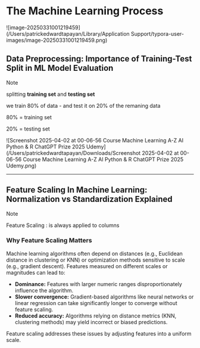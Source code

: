 # The Machine Learning Process



![image-20250331001219459](/Users/patrickedwardtapayan/Library/Application Support/typora-user-images/image-20250331001219459.png)

## Data Preprocessing: Importance of Training-Test Split in ML Model Evaluation

> [!note]
>
> splitting **training set** and **testing set**
>
> we train 80% of data - and test it on 20% of the remaning data
>
> 80% = training set
>
> 20% = testing set

![Screenshot 2025-04-02 at 00-06-56 Course Machine Learning A-Z AI Python & R ChatGPT Prize 2025 Udemy](/Users/patrickedwardtapayan/Downloads/Screenshot 2025-04-02 at 00-06-56 Course Machine Learning A-Z AI Python & R ChatGPT Prize 2025 Udemy.png)

---

## Feature Scaling In Machine Learning: Normalization vs Standardization Explained

> [!note]
>
> Feature Scaling : is always applied to columns 

### Why Feature Scaling Matters

Machine learning algorithms often depend on distances (e.g., Euclidean distance in clustering or KNN) or optimization methods sensitive to scale (e.g., gradient descent). Features measured on different scales or magnitudes can lead to:

- **Dominance:** Features with larger numeric ranges disproportionately influence the algorithm.
- **Slower convergence:** Gradient-based algorithms like neural networks or linear regression can take significantly longer to converge without feature scaling.
- **Reduced accuracy:** Algorithms relying on distance metrics (KNN, clustering methods) may yield incorrect or biased predictions.

Feature scaling addresses these issues by adjusting features into a uniform scale.



